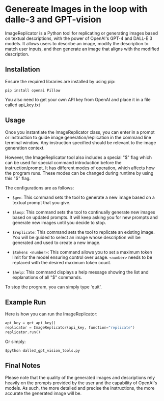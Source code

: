 # Genereate Images in the loop with dalle-3 and GPT-vision

ImageReplicator is a Python tool for replicating or generating images based on textual descriptions, with the power of OpenAI's GPT-4 and DALL-E 3 models. It allows users to describe an image, modify the description to match user inputs, and then generate an image that aligns with the modified description.

## Installation
Ensure the required libraries are installed by using pip:

```shell
pip install openai Pillow
```
You also need to get your own API key from OpenAI and place it in a file called api_key.txt

## Usage

Once you instantiate the ImageReplicator class, you can enter in a prompt or instruction to guide image generation/replication in the command line terminal window. Any instruction specified should be relevant to the image generation context.

However, the ImageReplicator tool also includes a special "$" flag which can be used for special command introduction before the instruction/prompt. It has different modes of operation, which affects how the program runs. These modes can be changed during runtime by using this "$" flag.

The configurations are as follows:

- `$gen`: This command sets the tool to generate a new image based on a textual prompt that you give. 

- `$loop`: This command sets the tool to continually generate new images based on updated prompts. It will keep asking you for new prompts and generate new images until you decide to stop.

- `$replicate`: This command sets the tool to replicate an existing image. You will be guided to select an image whose description will be generated and used to create a new image.

- `$tokens <number>`: This command allows you to set a maximum token limit for the model ensuring control over usage. `<number>` needs to be replaced with the desired maximum token count.

- `$help`: This command displays a help message showing the list and explanations of all "$" commands.

To stop the program, you can simply type 'quit'.

## Example Run

Here is how you can run the ImageReplicator:

```python
api_key = get_api_key()
replicator = ImageReplicator(api_key, function="replicate")
replicator.run()
```

Or simply:

```
$python dalle3_gpt_vision_tools.py
```


## Final Notes

Please note that the quality of the generated images and descriptions rely heavily on the prompts provided by the user and the capability of OpenAI's models. As such, the more detailed and precise the instructions, the more accurate the generated image will be.

